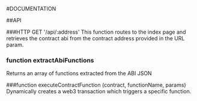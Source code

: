#DOCUMENTATION

##API

###HTTP GET '/api/:address'
This function routes to the index page and retrieves the contract abi from the contract address provided in the URL param.

### function extractAbiFunctions
Returns an array of functions extracted from the ABI JSON 

###function executeContractFunction (contract, functionName, params) 
Dynamically creates a web3 transaction which triggers a specific function.




